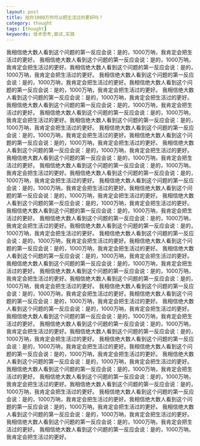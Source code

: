 ```yaml
---
layout: post
title: 给你1000万你可以把生活过的更好吗？
category: thought
tags: [thought]
keywords: 技术思考,面试,实践
---
```


我相信绝大数人看到这个问题的第一反应会说：是的，1000万呐，我肯定会把生活过的更好。
我相信绝大数人看到这个问题的第一反应会说：是的，1000万呐，我肯定会把生活过的更好。我相信绝大数人看到这个问题的第一反应会说：是的，1000万呐，我肯定会把生活过的更好。
我相信绝大数人看到这个问题的第一反应会说：是的，1000万呐，我肯定会把生活过的更好。我相信绝大数人看到这个问题的第一反应会说：是的，1000万呐，我肯定会把生活过的更好。
我相信绝大数人看到这个问题的第一反应会说：是的，1000万呐，我肯定会把生活过的更好。我相信绝大数人看到这个问题的第一反应会说：是的，1000万呐，我肯定会把生活过的更好。
我相信绝大数人看到这个问题的第一反应会说：是的，1000万呐，我肯定会把生活过的更好。我相信绝大数人看到这个问题的第一反应会说：是的，1000万呐，我肯定会把生活过的更好。
我相信绝大数人看到这个问题的第一反应会说：是的，1000万呐，我肯定会把生活过的更好。我相信绝大数人看到这个问题的第一反应会说：是的，1000万呐，我肯定会把生活过的更好。
我相信绝大数人看到这个问题的第一反应会说：是的，1000万呐，我肯定会把生活过的更好。我相信绝大数人看到这个问题的第一反应会说：是的，1000万呐，我肯定会把生活过的更好。
我相信绝大数人看到这个问题的第一反应会说：是的，1000万呐，我肯定会把生活过的更好。我相信绝大数人看到这个问题的第一反应会说：是的，1000万呐，我肯定会把生活过的更好。
我相信绝大数人看到这个问题的第一反应会说：是的，1000万呐，我肯定会把生活过的更好。我相信绝大数人看到这个问题的第一反应会说：是的，1000万呐，我肯定会把生活过的更好。
我相信绝大数人看到这个问题的第一反应会说：是的，1000万呐，我肯定会把生活过的更好。我相信绝大数人看到这个问题的第一反应会说：是的，1000万呐，我肯定会把生活过的更好。
我相信绝大数人看到这个问题的第一反应会说：是的，1000万呐，我肯定会把生活过的更好。我相信绝大数人看到这个问题的第一反应会说：是的，1000万呐，我肯定会把生活过的更好。
我相信绝大数人看到这个问题的第一反应会说：是的，1000万呐，我肯定会把生活过的更好。我相信绝大数人看到这个问题的第一反应会说：是的，1000万呐，我肯定会把生活过的更好。
我相信绝大数人看到这个问题的第一反应会说：是的，1000万呐，我肯定会把生活过的更好。我相信绝大数人看到这个问题的第一反应会说：是的，1000万呐，我肯定会把生活过的更好。
我相信绝大数人看到这个问题的第一反应会说：是的，1000万呐，我肯定会把生活过的更好。我相信绝大数人看到这个问题的第一反应会说：是的，1000万呐，我肯定会把生活过的更好。
我相信绝大数人看到这个问题的第一反应会说：是的，1000万呐，我肯定会把生活过的更好。我相信绝大数人看到这个问题的第一反应会说：是的，1000万呐，我肯定会把生活过的更好。
我相信绝大数人看到这个问题的第一反应会说：是的，1000万呐，我肯定会把生活过的更好。我相信绝大数人看到这个问题的第一反应会说：是的，1000万呐，我肯定会把生活过的更好。
我相信绝大数人看到这个问题的第一反应会说：是的，1000万呐，我肯定会把生活过的更好。我相信绝大数人看到这个问题的第一反应会说：是的，1000万呐，我肯定会把生活过的更好。
我相信绝大数人看到这个问题的第一反应会说：是的，1000万呐，我肯定会把生活过的更好。我相信绝大数人看到这个问题的第一反应会说：是的，1000万呐，我肯定会把生活过的更好。
我相信绝大数人看到这个问题的第一反应会说：是的，1000万呐，我肯定会把生活过的更好。我相信绝大数人看到这个问题的第一反应会说：是的，1000万呐，我肯定会把生活过的更好。
我相信绝大数人看到这个问题的第一反应会说：是的，1000万呐，我肯定会把生活过的更好。我相信绝大数人看到这个问题的第一反应会说：是的，1000万呐，我肯定会把生活过的更好。
我相信绝大数人看到这个问题的第一反应会说：是的，1000万呐，我肯定会把生活过的更好。我相信绝大数人看到这个问题的第一反应会说：是的，1000万呐，我肯定会把生活过的更好。
我相信绝大数人看到这个问题的第一反应会说：是的，1000万呐，我肯定会把生活过的更好。我相信绝大数人看到这个问题的第一反应会说：是的，1000万呐，我肯定会把生活过的更好。
我相信绝大数人看到这个问题的第一反应会说：是的，1000万呐，我肯定会把生活过的更好。

